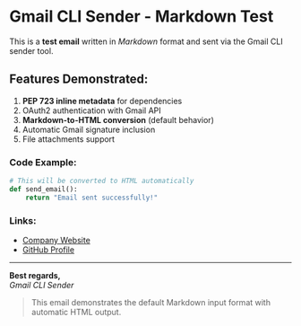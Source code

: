 # Gmail CLI Sender - Markdown Test

This is a **test email** written in *Markdown* format and sent via the Gmail CLI sender tool.

## Features Demonstrated:

1. **PEP 723 inline metadata** for dependencies  
2. OAuth2 authentication with Gmail API
3. **Markdown-to-HTML conversion** (default behavior)
4. Automatic Gmail signature inclusion
5. File attachments support

### Code Example:

```python
# This will be converted to HTML automatically
def send_email():
    return "Email sent successfully!"
```

### Links:

- [Company Website](https://knowsuchagency.com)
- [GitHub Profile](https://github.com/knowsuchagency)

---

**Best regards,**  
*Gmail CLI Sender*

> This email demonstrates the default Markdown input format with automatic HTML output.
